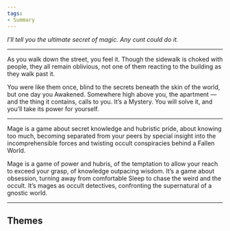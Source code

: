 ```yaml
---
tags:
- Summary
---
```


_I'll tell you the ultimate secret of magic. Any cunt could do it._

---

As you walk down the street, you feel it. Though the sidewalk is choked with people, they all remain oblivious, not one of them reacting to the building as they walk past it.

You were like them once, blind to the secrets beneath the skin of the world, but one day you Awakened. Somewhere high above you, the apartment — and the thing it contains, calls to you. It’s a Mystery. You will solve it, and you’ll take its power for yourself.

---

Mage is a game about secret knowledge and hubristic pride, about knowing too much, becoming separated from your peers by special insight into the incomprehensible forces and twisting occult conspiracies behind a Fallen World.

Mage is a game of power and hubris, of the temptation to allow your reach to exceed your grasp, of knowledge outpacing wisdom. It’s a game about obsession, turning away from comfortable Sleep to chase the weird and the occult. It’s mages as occult detectives, confronting the supernatural of a gnostic world.

---

## Themes

